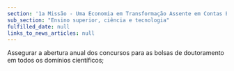 ```yaml
---
section: '1a Missão - Uma Economia em Transformação Assente em Contas Equilibradas'
sub_section: "Ensino superior, ciência e tecnologia"
fulfilled_date: null
links_to_news_articles: null
---
```


Assegurar a abertura anual dos concursos para as bolsas de doutoramento em todos os domínios científicos;